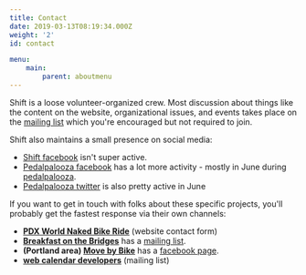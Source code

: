 ```yaml
---
title: Contact
date: 2019-03-13T08:19:34.000Z
weight: '2'
id: contact

menu:
    main:
        parent: aboutmenu
---
```


 Shift is a loose volunteer-organized crew.  Most discussion about things like the content on the website, organizational issues, and events takes place on the [mailing list](/pages/email-list/) which you're encouraged but not required to join.

Shift also maintains a small presence on social media:

- [Shift facebook](https://www.facebook.com/shift2bikes/) isn't super active.
- [Pedalpalooza facebook](https://www.facebook.com/pedalpalooza/) has a lot more activity - mostly in June during [pedalpalooza](/pages/pedalpalooza).
- [Pedalpalooza twitter](https://twitter.com/pedalpalooza) is also pretty active in June

If you want to get in touch with folks about these specific projects, you'll probably get the fastest response via their own channels:

- **[PDX World Naked Bike Ride](https://pdxwnbr.org/contact/)** (website contact form)
- **[Breakfast on the Bridges](/pages/bonb)** has a [mailing list](mailto:bonb@lists.riseup.net).
- **(Portland area) [Move by Bike](/pages/mbb)** has a [facebook page](https://www.facebook.com/groups/movebybike).
- **[web calendar developers](mailto:shift_hackathon@googlegroups.com)** (mailing list)

